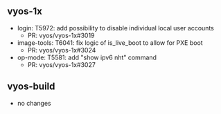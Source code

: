 ## vyos-1x
- login: T5972: add possibility to disable individual local user accounts
   - PR: vyos/vyos-1x#3019
- image-tools: T6041: fix logic of is_live_boot to allow for PXE boot
   - PR: vyos/vyos-1x#3024
- op-mode: T5581: add "show ipv6 nht" command
   - PR: vyos/vyos-1x#3027


## vyos-build
- no changes
